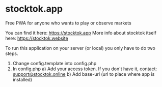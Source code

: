 # stocktok.app
Free PWA for anyone who wants to play or observe markets

You can find it here: https://stocktok.app
More info about stocktok itself here: https://stocktok.website

To run this application on your server (or local) you only have to do two steps.
1. Change config.template into config.php
2. In config.php 
    a) Add your access token. If you don't have it, contact: support@stocktok.online
    b) Add base-url (url to place where app is installed)


